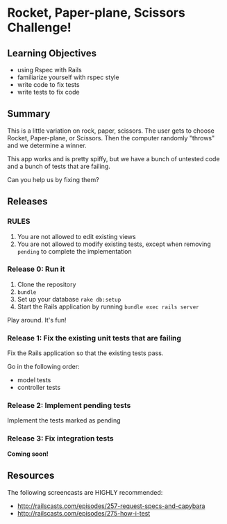 # Rocket, Paper-plane, Scissors Challenge!

## Learning Objectives
- using Rspec with Rails
- familiarize yourself with rspec style
- write code to fix tests
- write tests to fix code

## Summary

This is a little variation on rock, paper, scissors.  The user gets
to choose Rocket, Paper-plane, or Scissors.  Then the computer
randomly "throws" and we determine a winner.

This app works and is pretty spiffy, but we have a bunch of untested
code and a bunch of tests that are failing.

Can you help us by fixing them?

## Releases

### RULES

1. You are not allowed to edit existing views 
2. You are not allowed to modify existing tests, except when removing `pending` 
to complete the implementation

### Release 0: Run it

1. Clone the repository
2. `bundle`
3. Set up your database `rake db:setup`
4. Start the Rails application by running 
`bundle exec rails server`

Play around. It's fun!

### Release 1: Fix the existing unit tests that are failing

Fix the Rails application so that the existing tests pass.

Go in the following order:
- model tests
- controller tests

### Release 2: Implement pending tests
Implement the tests marked as pending

### Release 3: Fix integration tests
**Coming soon!**

## Resources

The following screencasts are HIGHLY recommended:

- http://railscasts.com/episodes/257-request-specs-and-capybara
- http://railscasts.com/episodes/275-how-i-test

